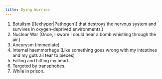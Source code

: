 ```yaml
---
title: Dying Worries
---
```

1. Botulism ([[exhyper|Pathogen]] that destroys the nervous system and survives in oxygen-deprived environments.)
2. Nuclear War (Once, I swore I could hear a bomb whistling through the air.)
3. Aneurysm (Immediate)
4. Internal haemmorhage (Like something goes wrong with my intestines and my guts all tear to pieces)
5. Falling and hitting my head.
6. Targeted by transphobes.
7. While in prison.